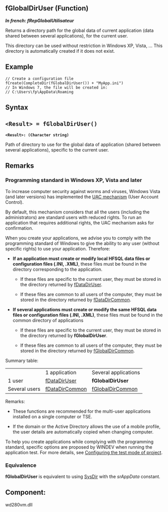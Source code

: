 
## fGlobalDirUser (Function)

***In french: fRepGlobalUtilisateur***



<a name="XUse"></a>
<a name="Use"></a>
<a name="description"></a>
Returns a directory path for the global data of current application (data shared between several applications), for the current user.

This directory can be used without restriction in Windows XP, Vista, ... This directory is automatically created if it does not exist.


<a name="Example1"></a>
<a name="sample_code"></a>

## Example


```wl
// Create a configuration file
fCreate(CompleteDir(fGlobalDirUser()) + "MyApp.ini")
// In Windows 7, the file will be created in: 
// C:\Users\fp\AppData\Roaming
```

<a name="XSYNTAX"></a>
<a name="SYNTAX1"></a>

## Syntax

`<Result> = fGlobalDirUser()`
---

**`<Result>: (Character string)`**

Path of directory to use for the global data of application (shared between several applications), specific to the current user.  



<a name="NOTE0"></a>
<a name="NOTE0_1"></a>

## Remarks




### Programming standard in Windows XP, Vista and later
<a name="programming_standard_windows_vista_and_later_ELTPARAGRAPHE000036"></a>

To increase computer security against worms and viruses, Windows Vista (and later versions) has implemented the [UAC mechanism](../Editeurs/2025014.md) (User Account Control).

By default, this mechanism considers that all the users (including the administrators) are standard users with reduced rights. To run an application that requires additional rights, the UAC mechanism asks for confirmation.

When you create your applications, we advise you to comply with the programming standard of Windows to give the ability to any user (without specific rights) to use your application. Therefore:

- **If an application must create or modify local HFSQL data files or configuration files (.INI, .XML)**, these files must be found in the directory corresponding to the application.

	- If these files are specific to the current user, they must be stored in the directory returned by [fDataDirUser](../WDLang1/3036071.md).

	- If these files are common to all users of the computer, they must be stored in the directory returned by [fDataDirCommon](../WDLang1/3036070.md).




- **If several applications must create or modify the same HFSQL data files or configuration files (.INI, .XML)**, these files must be found in the common directory of applications

	- If these files are specific to the current user, they must be stored in the directory returned by **fGlobalDirUser**.

	- If these files are common to all users of the computer, they must be stored in the directory returned by [fGlobalDirCommon](../WDLang1/3036072.md).







Summary table: 



|   |   |   |
| --- | --- | --- |
|   | 1 application | Several applications |
| 1 user | [fDataDirUser](../WDLang1/3036071.md) | **fGlobalDirUser** |
| Several users | [fDataDirCommon](../WDLang1/3036070.md) | [fGlobalDirCommon](../WDLang1/3036072.md) |



Remarks:

- These functions are recommended for the multi-user applications installed on a single computer or TSE.

- If the domain or the Active Directory allows the use of a mobile profile, the user details are automatically copied when changing computer.




To help you create applications while complying with the programming standard, specific options are proposed by WINDEV when running the application test. For more details, see [Configuring the test mode of project](../Editeurs/2019017.md).
<a name="NOTE0_2"></a>




### Equivalence
<a name="equivalence_ELTPARAGRAPHE000108"></a>

**fGlobalDirUser** is equivalent to using [SysDir](../WDLang1/3073026.md) with the *srAppData* constant.

<a name="XComponent"></a>

## Component:
wd280vm.dll
